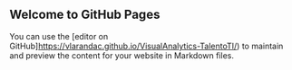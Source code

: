 ## Welcome to GitHub Pages

You can use the [editor on GitHub]https://vlarandac.github.io/VisualAnalytics-TalentoTI/) to maintain and preview the content for your website in Markdown files.
